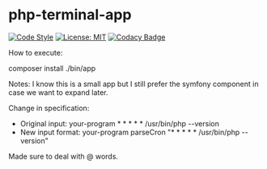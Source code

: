 # php-terminal-app

[![Code Style](https://github.styleci.io/repos/557697023/shield?style=flat&branch=master)](https://github.styleci.io/repos/97956282)
[![License: MIT](https://img.shields.io/badge/License-MIT-yellow.svg)](https://opensource.org/licenses/MIT)
[![Codacy Badge](https://app.codacy.com/project/badge/Grade/83b45b1fc606435ab44e5d5e757b6af6)](https://www.codacy.com/gh/ElliottLandsborough/php-terminal-app/dashboard?utm_source=github.com&amp;utm_medium=referral&amp;utm_content=ElliottLandsborough/php-terminal-app&amp;utm_campaign=Badge_Grade)

How to execute:

composer install
./bin/app

Notes:
I know this is a small app but I still prefer the symfony component in case we want to expand later.

Change in specification:
   - Original input: your-program * * * * * /usr/bin/php --version
   - New input format: your-program parseCron "* * * * * /usr/bin/php --version"

Made sure to deal with @ words.